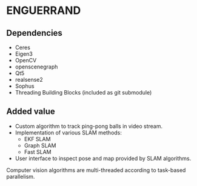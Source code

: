 
ENGUERRAND
==========

Dependencies
------------

* Ceres
* Eigen3
* OpenCV
* openscenegraph
* Qt5
* realsense2
* Sophus
* Threading Building Blocks (included as git submodule)

Added value
-----------

* Custom algorithm to track ping-pong balls in video stream.
* Implementation of various SLAM methods:
    * EKF SLAM
    * Graph SLAM
    * Fast SLAM
* User interface to inspect pose and map provided by SLAM algorithms.

Computer vision algorithms are multi-threaded according to task-based parallelism.

